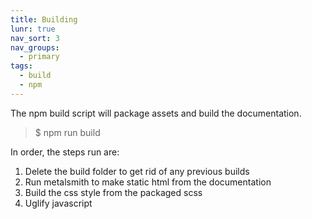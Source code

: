 ```yaml
---
title: Building
lunr: true
nav_sort: 3
nav_groups:
  - primary
tags:
  - build
  - npm
---
```

The npm build script will package assets and build the documentation.

> $ npm run build

In order, the steps run are:
1. Delete the build folder to get rid of any previous builds
2. Run metalsmith to make static html from the documentation
3. Build the css style from the packaged scss
4. Uglify javascript

